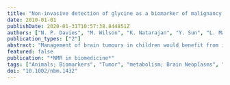 ```yaml
---
title: "Non-invasive detection of glycine as a biomarker of malignancy in childhood brain tumours using in-vivo 1H MRS at 1.5 tesla confirmed by ex-vivo high-resolution magic-angle spinning NMR."
date: 2010-01-01
publishDate: 2020-01-31T10:57:38.844851Z
authors: ["N. P. Davies", "M. Wilson", "K. Natarajan", "Y. Sun", "L. MacPherson", "M.-A. Brundler", "T. N. Arvanitis", "R. G. Grundy", "A. C. Peet"]
publication_types: ["2"]
abstract: "Management of brain tumours in children would benefit from improved non-invasive diagnosis, characterisation and prognostic biomarkers. Metabolite profiles derived from in-vivo MRS have been shown to provide such information. Studies indicate that using optimum a priori information on metabolite contents in the construction of linear combination (LC) models of MR spectra leads to improved metabolite profile estimation. Glycine (Gly) is usually neglected in such models due to strong overlap with myo-inositol (mI) and a low concentration in normal brain. However, biological studies indicate that Gly is abundant in high-grade brain tumours. This study aimed to investigate the quantitation of Gly in paediatric brain tumours using MRS analysed by LCModel, and its potential as a non-invasive biomarker of malignancy. Single-voxel MRS was performed using PRESS (TR 1500 ms, TE 30 ms/135 ms) on a 1.5 T scanner. Forty-seven cases (18 high grade (HG), 17 low grade (LG), 12 ungraded) were retrospectively selected if both short-TE and long-TE MRS (n = 33) or short-TE MRS and high-resolution magic-angle spinning (HRMAS) of matched surgical samples (n = 15) were available. The inclusion of Gly in LCModel analyses led to significantly reduced fit residues for both short-TE and long-TE MRS (p < 0.05). The Gly concentrations estimated from short-TE MRS were significantly correlated with the long-TE values (R = 0.91, p < 0.001). The Gly concentration estimated by LCModel was significantly higher in HG versus LG tumours for both short-TE (p < 1e-6) and long-TE (p = 0.003) MRS. This was consistent with the HRMAS results, which showed a significantly higher normalised Gly concentration in HG tumours (p < 0.05) and a significant correlation with the normalised Gly concentration measured from short-TE in-vivo MRS (p < 0.05). This study suggests that glycine can be reliably detected in paediatric brain tumours using in-vivo MRS on standard clinical scanners and that it is a promising biomarker of tumour aggressiveness."
featured: false
publication: "*NMR in biomedicine*"
tags: ["Animals; Biomarkers", "Tumor", "metabolism; Brain Neoplasms", "diagnosis", "metabolism", "pathology; Child; Glycine", "metabolism; Humans; Magnetic Resonance Spectroscopy", "instrumentation", "methods; Prognosis; Rats"]
doi: "10.1002/nbm.1432"
---
```


